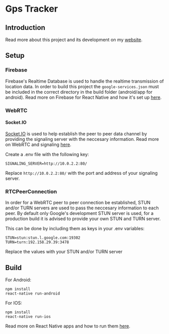 # Gps Tracker 

## Introduction

Read more about this project and its development on my [website](https://www.rubendewitte.com/projects/gpsapp).

## Setup

### Firebase

Firebase's Realtime Database is used to handle the realtime transmission of location data. In order to build this project the `google-services.json` must be included in the correct directory in the build folder (android/app for android). Read more on Firebase for React Native and how it's set up [here](https://rnfirebase.io/).

### WebRTC

#### Socket.IO

[Socket.IO](https://socket.io/) is used to help establish the peer to peer data channel by providing the signaling server with the neccesary information. Read more on WebRTC and signaling [here](https://codelabs.developers.google.com/codelabs/webrtc-web/#0).

Create a .env file with the following key:

```
SIGNALING_SERVER=http://10.0.2.2:80/
```

Replace `http://10.0.2.2:80/` with the port and address of your signaling server.

###  RTCPeerConnection

In order for a WebRTC peer to peer connection be established, STUN and/or TURN servers are used to pass the neccesary information to each peer. By default only Google's development STUN server is used, for a production build it is advised to provide your own STUN and TURN server.

This can be done by including them as keys in your .env variables:

```
STUN=stun:stun.l.google.com:19302
TURN=turn:192.158.29.39:3478
```

Replace the values with your STUN and/or TURN server

## Build

For Android:

```
npm install
react-native run-android
```

For IOS:

```
npm install
react-native run-ios
```

Read more on React Native apps and how to run them [here](https://reactnative.dev/docs/getting-started).
